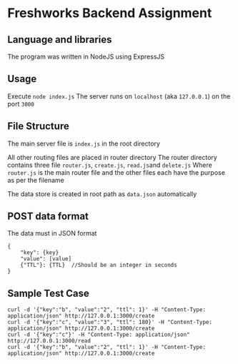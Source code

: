 # Freshworks Backend Assignment

## Language and libraries
The program was written in NodeJS using ExpressJS

## Usage
Execute `node index.js`
The server runs on `localhost` (aka `127.0.0.1`) on the port `3000`

## File Structure
The main server file is `index.js` in the root directory

All other routing files are placed in router directory
    The router directory contains three file `router.js`, `create.js`, `read.js`and `delete.js`
    Where `router.js` is the main router file and the other files each have the purpose as per the filename

The data store is created in root path as `data.json` automatically

## POST data format
The data must in JSON format
```
{
    "key": {key}
    "value": [value]
    {"TTL"}: {TTL}  //Should be an integer in seconds 
} 
```

## Sample Test Case
```curl -d '{"key":"a", "value":"1"}' -H "Content-Type: application/json" http://127.0.0.1:3000/create
curl -d '{"key":"b", "value":"2", "ttl": 1}' -H "Content-Type: application/json" http://127.0.0.1:3000/create
curl -d '{"key":"c", "value":"3", "ttl": 180}' -H "Content-Type: application/json" http://127.0.0.1:3000/create
curl -d '{"key":"c"}' -H "Content-Type: application/json" http://127.0.0.1:3000/read
curl -d '{"key":"b", "value":"2", "ttl": 1}' -H "Content-Type: application/json" http://127.0.0.1:3000/create
```

